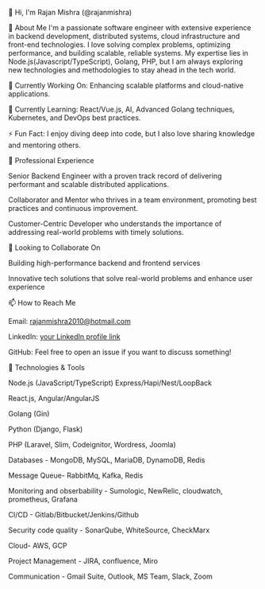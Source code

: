 👋 Hi, I'm Rajan Mishra (@rajanmishra)

👀 About Me
I'm a passionate software engineer with extensive experience in backend development, distributed systems, cloud infrastructure and front-end technologies. I love solving complex problems, optimizing performance, and building scalable, reliable systems. My expertise lies in Node.js(Javascript/TypeScript), Golang, PHP, but I am always exploring new technologies and methodologies to stay ahead in the tech world.

🔭 Currently Working On: Enhancing scalable platforms and cloud-native applications.

🌱 Currently Learning: React/Vue.js, AI, Advanced Golang techniques, Kubernetes, and DevOps best practices.

⚡ Fun Fact: I enjoy diving deep into code, but I also love sharing knowledge and mentoring others.


💼 Professional Experience

Senior Backend Engineer with a proven track record of delivering performant and scalable distributed applications.

Collaborator and Mentor who thrives in a team environment, promoting best practices and continuous improvement.

Customer-Centric Developer who understands the importance of addressing real-world problems with timely solutions.


💞️ Looking to Collaborate On

Building high-performance backend and frontend services

Innovative tech solutions that solve real-world problems and enhance user experience


📫 How to Reach Me

Email: rajanmishra2010@hotmail.com

LinkedIn: [your LinkedIn profile link](https://www.linkedin.com/in/rajanmishra2010)

GitHub: Feel free to open an issue if you want to discuss something!



🔧 Technologies & Tools

Node.js (JavaScript/TypeScript) Express/Hapi/Nest/LoopBack

React.js, Angular/AngularJS

Golang (Gin)

Python (Django, Flask)

PHP (Laravel, Slim, Codeignitor, Wordress, Joomla)

Databases - MongoDB, MySQL, MariaDB, DynamoDB, Redis

Message Queue-  RabbitMq, Kafka, Redis

Monitoring and obserbability - Sumologic, NewRelic, cloudwatch, prometheus, Grafana

CI/CD - Gitlab/Bitbucket/Jenkins/Github

Security code quality - SonarQube, WhiteSource, CheckMarx  

Cloud- AWS, GCP

Project Management - JIRA, confluence, Miro

Communication - Gmail Suite, Outlook, MS Team, Slack, Zoom 
